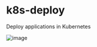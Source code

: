 # k8s-deploy
Deploy applications in Kubernetes 

![image](https://github.com/user-attachments/assets/c270ef56-3015-444a-9d90-d31fda6f7937)

